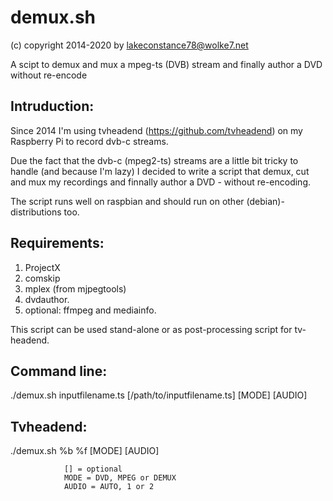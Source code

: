 # demux.sh

(c) copyright 2014-2020 by lakeconstance78@wolke7.net

A scipt to demux and mux a mpeg-ts (DVB) stream and finally author a DVD without re-encode

Intruduction:
--------------

Since 2014 I'm using tvheadend (https://github.com/tvheadend) on my Raspberry Pi to record dvb-c streams.

Due the fact that the dvb-c (mpeg2-ts) streams are a little bit tricky to handle (and because I'm lazy) I
decided to write a script that demux, cut and mux my recordings and finnally author a DVD - without re-encoding.

The script runs well on raspbian and should run on other (debian)-distributions too.

Requirements: 
--------------
1. ProjectX 
2. comskip
3. mplex (from mjpegtools) 
4. dvdauthor.
5. optional: ffmpeg and mediainfo.

This script can be used stand-alone or as post-processing script for tv-headend.


Command line:
-------------
./demux.sh inputfilename.ts [/path/to/inputfilename.ts] [MODE] [AUDIO]


Tvheadend: 
-----------
./demux.sh %b %f [MODE] [AUDIO]

         		[] = optional
		        MODE = DVD, MPEG or DEMUX
		        AUDIO = AUTO, 1 or 2
